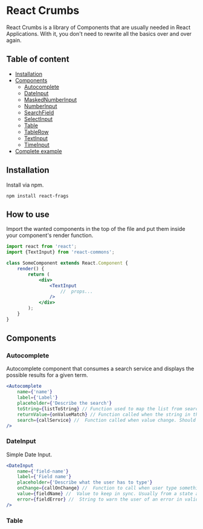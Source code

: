 # React Crumbs

React Crumbs is a library of Components that are usually needed in React Applications. With it, you don't need to rewrite all the basics over and over again.

## Table of content

- [Installation](#installation)
- [Components](#components)
  - [Autocomplete](#autocomplete)
  - [DateInput](#date-input)
  - [MaskedNumberInput](#masked-number-input)
  - [NumberInput](#number-input)
  - [SearchField](#search-field)
  - [SelectInput](#select-input)
  - [Table](#table)
  - [TableRow](#table-row)
  - [TextInput](#text-input)
  - [TimeInput](#time-input)
- [Complete example](#complete-example)

## Installation

Install via npm.

`npm install react-frags`

## How to use

Import the wanted components in the top of the file and put them inside your component's render function.

```jsx
import react from 'react';
import {TextInput} from 'react-commons';

class SomeComponent extends React.Component {
    render() {
        return (
            <div>
                <TextInput
                    //  props...
                />
            </div>
        );
    }
}    
```

## Components

### Autocomplete

Autocomplete component that consumes a search service and displays the possible results for a given term.

```jsx
<Autocomplete
    name={'name'}
    label={'Label'}
    placeholder={'Describe the search'}
    toString={listToString} // Function used to map the list from search service into an array of strings.
    returnValue={onValueMatch} // Function called when the string in the search field matches a list object.
    search={callService} //  Function called when value change. Should receive a string as argument. 
/>
```
 
### DateInput

Simple Date Input.

```jsx
<DateInput
    name={'field-name'}
    label={'Field name'}
    placeholder={'Describe what the user has to type'}
    onChange={callOnChange} //  Function to call when user type something.
    value={fieldName} //  Value to keep in sync. Usually from a state attribute.
    error={fieldError} //  String to warn the user of an error in validation.     
/>
```

### Table
        


